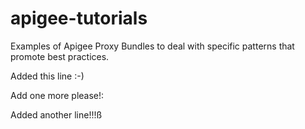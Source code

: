 apigee-tutorials
================
Examples of Apigee Proxy Bundles to deal with specific patterns that promote best practices.

Added this line :-)

Add one more please!:


Added another line!!!ß
